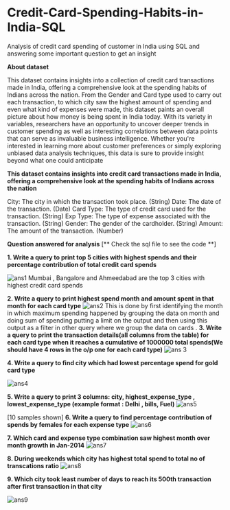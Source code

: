 # Credit-Card-Spending-Habits-in-India-SQL
Analysis of credit card spending of customer in India using SQL and answering some important question to get an insight

**About dataset**

This dataset contains insights into a collection of credit card transactions made in India, offering a comprehensive look at the spending habits of Indians across the nation. From the Gender and Card type used to carry out each transaction, to which city saw the highest amount of spending and even what kind of expenses were made, this dataset paints an overall picture about how money is being spent in India today. With its variety in variables, researchers have an opportunity to uncover deeper trends in customer spending as well as interesting correlations between data points that can serve as invaluable business intelligence. Whether you're interested in learning more about customer preferences or simply exploring unbiased data analysis techniques, this data is sure to provide insight beyond what one could anticipate

**This dataset contains insights into credit card transactions made in India, offering a comprehensive look at the spending habits of Indians across the nation**

City: The city in which the transaction took place. (String)
Date: The date of the transaction. (Date)
Card Type: The type of credit card used for the transaction. (String)
Exp Type: The type of expense associated with the transaction. (String)
Gender: The gender of the cardholder. (String)
Amount: The amount of the transaction. (Number)

**Question answered for analysis**  [** Check the sql file to see the code **]

**1. Write a query to print top 5 cities with highest spends and their percentage contribution of total credit card spends**
     
   ![ans1](https://github.com/rohit951994/Credit-Card-Spending-Habits-in-India-SQL/assets/72706872/55eaebdb-25b6-45ee-9c26-d264144a4cfe)
   Mumbai , Bangalore and Ahmeedabad are the top 3 cities with highest credit card spends
   
**2. Write a query to print highest spend month and amount spent in that month for each card type**
   ![ans2](https://github.com/rohit951994/Credit-Card-Spending-Habits-in-India-SQL/assets/72706872/49bdd34b-bf64-41c5-8e15-cf77d1b91321)
  This is done by first identifying the month in which maximum spending happened by grouping the data on month and doing sum of spending putting a limit on the output and then using this output as a filter in other query where we group the data on cards .
**3. Write a query to print the transaction details(all columns from the table) for each card type when
   it reaches a cumulative of 1000000 total spends(We should have 4 rows in the o/p one for each card type)**
   ![ans 3](https://github.com/rohit951994/Credit-Card-Spending-Habits-in-India-SQL/assets/72706872/847189c3-876a-4c3c-b421-c4976545d6ad)

**4. Write a query to find city which had lowest percentage spend for gold card type**
  
  ![ans4](https://github.com/rohit951994/Credit-Card-Spending-Habits-in-India-SQL/assets/72706872/1692c5ab-a56a-4f2e-90d2-52da67b4a762)

**5. Write a query to print 3 columns: city, highest_expense_type , lowest_expense_type (example format : Delhi , bills, Fuel)**
   ![ans5](https://github.com/rohit951994/Credit-Card-Spending-Habits-in-India-SQL/assets/72706872/d2adc2e3-4783-4feb-851c-1bfc9e914ef8)
   
   [10 samples shown] 
**6. Write a query to find percentage contribution of spends by females for each expense type**
   ![ans6](https://github.com/rohit951994/Credit-Card-Spending-Habits-in-India-SQL/assets/72706872/77d2328e-7e25-4571-bdeb-61f3ca1e9278)

**7. Which card and expense type combination saw highest month over month growth in Jan-2014**
   ![ans7](https://github.com/rohit951994/Credit-Card-Spending-Habits-in-India-SQL/assets/72706872/4e8c4369-3840-47a1-9550-449bdef3cfb1)

**8. During weekends which city has highest total spend to total no of transcations ratio**
   ![ans8](https://github.com/rohit951994/Credit-Card-Spending-Habits-in-India-SQL/assets/72706872/ff60e474-ab96-4d58-9af0-b0d79e253e1f)

**9. Which city took least number of days to reach its 500th transaction after first transaction in that city**
   
   ![ans9](https://github.com/rohit951994/Credit-Card-Spending-Habits-in-India-SQL/assets/72706872/ad24d3ef-e573-4340-bb9d-d6c034b718cc)
